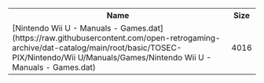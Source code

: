 <table>
<tr><th>Name</th><th>Size</th></tr>
<tr><td>
[Nintendo Wii U - Manuals - Games.dat](https://raw.githubusercontent.com/open-retrogaming-archive/dat-catalog/main/root/basic/TOSEC-PIX/Nintendo/Wii U/Manuals/Games/Nintendo Wii U - Manuals - Games.dat)
</td><td>4016</td></tr>
</table>
